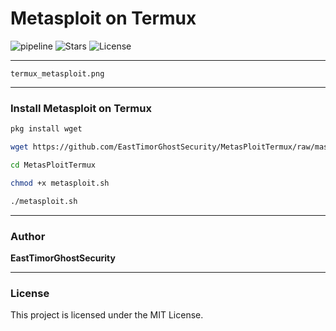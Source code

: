 # Metasploit on Termux

![pipeline](https://img.shields.io/badge/pipeline-passed-brightgreen)
![Stars](https://img.shields.io/github/stars/EastTimorGhostSecurity?style=social)
![License](https://img.shields.io/badge/license-MIT-blue)

---

    termux_metasploit.png
---

### Install Metasploit on Termux

```bash
pkg install wget

wget https://github.com/EastTimorGhostSecurity/MetasPloitTermux/raw/master/metasploit.sh

cd MetasPloitTermux

chmod +x metasploit.sh

./metasploit.sh
```

---

### Author

**EastTimorGhostSecurity**

---

### License

This project is licensed under the MIT License.

